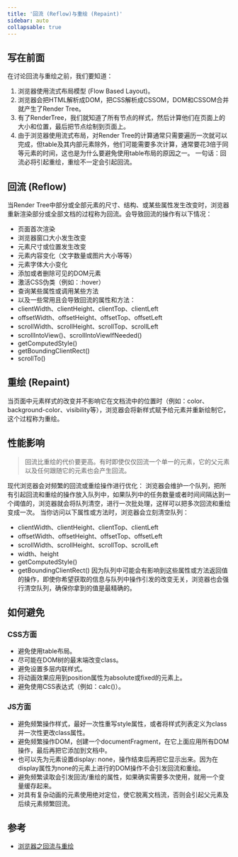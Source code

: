 ```yaml
---
title: '回流 (Reflow)与重绘 (Repaint)'
sidebar: auto
collapsable: true
---
```


## 写在前面

在讨论回流与重绘之前，我们要知道：

1. 浏览器使用流式布局模型 (Flow Based Layout)。
2. 浏览器会把HTML解析成DOM，把CSS解析成CSSOM，DOM和CSSOM合并就产生了Render Tree。
3. 有了RenderTree，我们就知道了所有节点的样式，然后计算他们在页面上的大小和位置，最后把节点绘制到页面上。
4. 由于浏览器使用流式布局，对Render Tree的计算通常只需要遍历一次就可以完成，但table及其内部元素除外，他们可能需要多次计算，通常要花3倍于同等元素的时间，这也是为什么要避免使用table布局的原因之一。
一句话：回流必将引起重绘，重绘不一定会引起回流。

## 回流 (Reflow)
当Render Tree中部分或全部元素的尺寸、结构、或某些属性发生改变时，浏览器重新渲染部分或全部文档的过程称为回流。会导致回流的操作有以下情况：

+ 页面首次渲染
+ 浏览器窗口大小发生改变
+ 元素尺寸或位置发生改变
+ 元素内容变化（文字数量或图片大小等等）
+ 元素字体大小变化
+ 添加或者删除可见的DOM元素
+ 激活CSS伪类（例如：:hover）
+ 查询某些属性或调用某些方法
+ 以及一些常用且会导致回流的属性和方法：
+ clientWidth、clientHeight、clientTop、clientLeft
+ offsetWidth、offsetHeight、offsetTop、offsetLeft
+ scrollWidth、scrollHeight、scrollTop、scrollLeft
+ scrollIntoView()、scrollIntoViewIfNeeded()
+ getComputedStyle()
+ getBoundingClientRect()
+ scrollTo()

## 重绘 (Repaint)
当页面中元素样式的改变并不影响它在文档流中的位置时（例如：color、background-color、visibility等），浏览器会将新样式赋予给元素并重新绘制它，这个过程称为重绘。

## 性能影响
> 回流比重绘的代价要更高。有时即使仅仅回流一个单一的元素，它的父元素以及任何跟随它的元素也会产生回流。

现代浏览器会对频繁的回流或重绘操作进行优化：
浏览器会维护一个队列，把所有引起回流和重绘的操作放入队列中，如果队列中的任务数量或者时间间隔达到一个阈值的，浏览器就会将队列清空，进行一次批处理，这样可以把多次回流和重绘变成一次。
当你访问以下属性或方法时，浏览器会立刻清空队列：

+ clientWidth、clientHeight、clientTop、clientLeft
+ offsetWidth、offsetHeight、offsetTop、offsetLeft
+ scrollWidth、scrollHeight、scrollTop、scrollLeft
+ width、height
+ getComputedStyle()
+ getBoundingClientRect()
因为队列中可能会有影响到这些属性或方法返回值的操作，即使你希望获取的信息与队列中操作引发的改变无关，浏览器也会强行清空队列，确保你拿到的值是最精确的。

## 如何避免
### CSS方面
+ 避免使用table布局。
+ 尽可能在DOM树的最末端改变class。
+ 避免设置多层内联样式。
+ 将动画效果应用到position属性为absolute或fixed的元素上。
+ 避免使用CSS表达式（例如：calc()）。

### JS方面
+ 避免频繁操作样式，最好一次性重写style属性，或者将样式列表定义为class并一次性更改class属性。
+ 避免频繁操作DOM，创建一个documentFragment，在它上面应用所有DOM操作，最后再把它添加到文档中。
+ 也可以先为元素设置display: none，操作结束后再把它显示出来。因为在display属性为none的元素上进行的DOM操作不会引发回流和重绘。
+ 避免频繁读取会引发回流/重绘的属性，如果确实需要多次使用，就用一个变量缓存起来。
+ 对具有复杂动画的元素使用绝对定位，使它脱离文档流，否则会引起父元素及后续元素频繁回流。

## 参考
+ [浏览器之回流与重绘](https://juejin.im/post/5a9923e9518825558251c96a)